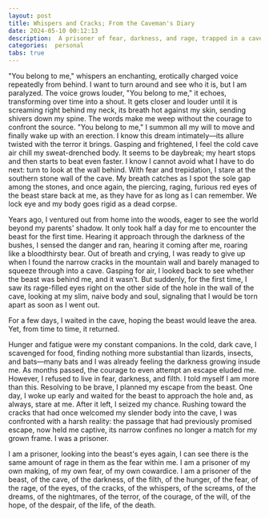 ```yaml
---
layout: post
title: Whispers and Cracks; From the Caveman's Diary
date: 2024-05-10 00:12:13
description:  A prisoner of fear, darkness, and rage, trapped in a cave with a beast.
categories:  personal
tabs: true
---
```



"You belong to me," whispers an enchanting, erotically charged voice repeatedly from behind. I want to turn around and see who it is, but I am paralyzed. The voice grows louder, "You belong to me," it echoes, transforming over time into a shout. It gets closer and louder until it is screaming right behind my neck, its breath hot against my skin, sending shivers down my spine. The words make me weep without the courage to confront the source. "You belong to me," I summon all my will to move and finally wake up with an erection. I know this dream intimately—its allure twisted with the terror it brings.
Gasping and frightened, I feel the cold cave air chill my sweat-drenched body. It seems to be daybreak; my heart stops and then starts to beat even faster. I know I cannot avoid what I have to do next: turn to look at the wall behind. With fear and trepidation, I stare at the southern stone wall of the cave. My breath catches as I spot the sole gap among the stones, and once again, the piercing, raging, furious red eyes of the beast stare back at me, as they have for as long as I can remember. We lock eye and my body goes rigid as a dead corpse.

Years ago, I ventured out from home into the woods, eager to see the world beyond my parents' shadow. It only took half a day for me to encounter the beast for the first time. Hearing it approach through the darkness of the bushes, I sensed the danger and ran, hearing it coming after me, roaring like a bloodthirsty bear. Out of breath and crying, I was ready to give up when I found the narrow cracks in the mountain wall and barely managed to squeeze through into a cave. Gasping for air, I looked back to see whether the beast was behind me, and it wasn’t. But suddenly, for the first time, I saw its rage-filled eyes right on the other side of the hole in the wall of the cave, looking at my slim, naive body and soul, signaling that I would be torn apart as soon as I went out.

For a few days, I waited in the cave, hoping the beast would leave the area. Yet, from time to time, it returned. 

Hunger and fatigue were my constant companions. In the cold, dark cave, I scavenged for food, finding nothing more substantial than lizards, insects, and bats—many bats and I was already feeling the darkness growing insude me. As months passed, the courage to even attempt an escape eluded me. However, I refused to live in fear, darkness, and filth. I told myself I am more than this. Resolving to be brave, I planned my escape from the beast. One day, I woke up early and waited for the beast to approach the hole and, as always, stare at me. After it left, I seized my chance. Rushing toward the cracks that had once welcomed my slender body into the cave, I was confronted with a harsh reality: the passage that had previously promised escape, now held me captive, its narrow confines no longer a match for my grown frame. I was a prisoner. 

I am a prisoner, looking into the beast's eyes again, I can see there is the same amount of rage in them as the fear within me. I am a prisoner of my own making, of my own fear, of my own cowardice. I am a prisoner of the beast, of the cave, of the darkness, of the filth, of the hunger, of the fear, of the rage, of the eyes, of the cracks, of the whispers, of the screams, of the dreams, of the nightmares, of the terror, of the courage, of the will, of the hope, of the despair, of the life, of the death.